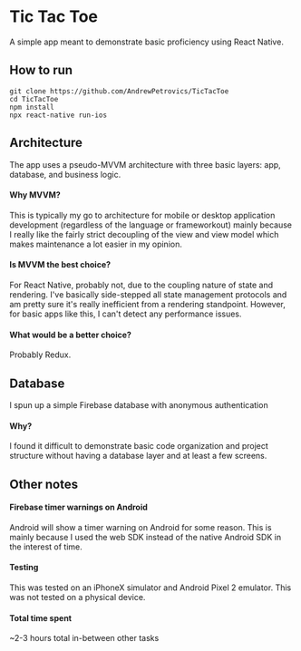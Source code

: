 # Tic Tac Toe
A simple app meant to demonstrate basic proficiency using React Native.

## How to run
```
git clone https://github.com/AndrewPetrovics/TicTacToe
cd TicTacToe
npm install
npx react-native run-ios 
```

## Architecture
The app uses a pseudo-MVVM architecture with three basic layers: app, database, and business logic.

#### Why MVVM?
This is typically my go to architecture for mobile or desktop application development (regardless of the language or frameworkout) mainly because I really like the fairly strict decoupling of the view and view model which makes maintenance a lot easier in my opinion.

#### Is MVVM the best choice?
For React Native, probably not, due to the coupling nature of state and rendering. I've basically side-stepped all state management protocols and am pretty sure it's really inefficient from a rendering standpoint. However, for basic apps like this, I can't detect any performance issues.

#### What would be a better choice?
Probably Redux.


## Database
I spun up a simple Firebase database with anonymous authentication

#### Why?
I found it difficult to demonstrate basic code organization and project structure without having a database layer and at least a few screens.


## Other notes

#### Firebase timer warnings on Android
Android will show a timer warning on Android for some reason. This is mainly because I used the web SDK instead of the native Android SDK in the interest of time.

#### Testing
This was tested on an iPhoneX simulator and Android Pixel 2 emulator. This was not tested on a physical device.

#### Total time spent
~2-3 hours total in-between other tasks
